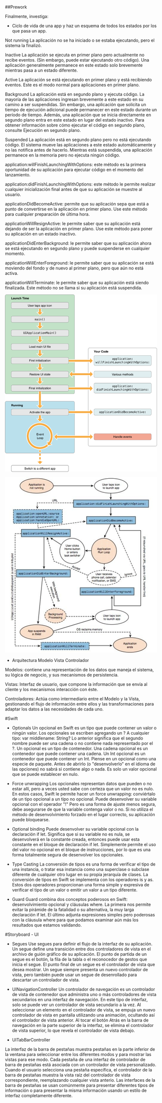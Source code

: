 ##Prework

Finalmente, investiga:
- Ciclo de vida de una app y haz un esquema de todos los estados por los que pasa un app.

Not running 
La aplicación no se ha iniciado o se estaba ejecutando, pero el sistema la finalizó.

Inactive
La aplicación se ejecuta en primer plano pero actualmente no recibe eventos. (Sin embargo, puede estar ejecutando otro código). Una aplicación generalmente permanece en este estado solo brevemente mientras pasa a un estado diferente.

Active
La aplicación se está ejecutando en primer plano y está recibiendo eventos. Este es el modo normal para aplicaciones en primer plano.

Background
La aplicación está en segundo plano y ejecuta código. La mayoría de las aplicaciones ingresan brevemente a este estado en su camino a ser suspendidas. Sin embargo, una aplicación que solicita un tiempo de ejecución adicional puede permanecer en este estado durante un período de tiempo. Además, una aplicación que se inicia directamente en segundo plano entra en este estado en lugar del estado inactivo. Para obtener información sobre cómo ejecutar el código en segundo plano, consulte Ejecución en segundo plano.

Suspended
La aplicación está en segundo plano pero no está ejecutando código. El sistema mueve las aplicaciones a este estado automáticamente y no las notifica antes de hacerlo. Mientras está suspendida, una aplicación permanece en la memoria pero no ejecuta ningún código.


application:willFinishLaunchingWithOptions: este método es la primera oportunidad de su aplicación para ejecutar código en el momento del lanzamiento.

application:didFinishLaunchingWithOptions: este método le permite realizar cualquier inicialización final antes de que su aplicación se muestre al usuario.

applicationDidBecomeActive: permite que su aplicación sepa que está a punto de convertirse en la aplicación en primer plano. Use este método para cualquier preparación de última hora.

applicationWillResignActive: le permite saber que su aplicación está dejando de ser la aplicación en primer plano. Use este método para poner su aplicación en un estado inactivo.

applicationDidEnterBackground: le permite saber que su aplicación ahora se está ejecutando en segundo plano y puede suspenderse en cualquier momento.

applicationWillEnterForeground: le permite saber que su aplicación se está moviendo del fondo y de nuevo al primer plano, pero que aún no está activa.

applicationWillTerminate: le permite saber que su aplicación está siendo finalizada. Este método no se llama si su aplicación está suspendida.

![Ciclo de vida](./mapa.png)

![Ciclo de vida](./esquema.jpeg)


- Arquitectura Modelo Vista Controlador

Modelos: contiene una representación de los datos que maneja el sistema, su lógica de negocio, y sus mecanismos de persistencia.

Vistas: Interfaz de usuario, que compone la información que se envía al cliente y los mecanismos interacción con éste.

Controladores: Actúa como intermediario entre el Modelo y la Vista, gestionando el flujo de información entre ellos y las transformaciones para adaptar los datos a las necesidades de cada uno.



#Swift

- Optionals
Un opcional en Swift es un tipo que puede contener un valor o ningún valor. Los opcionales se escriben agregando un ? A cualquier tipo:
var middlename: String?
Lo anterior significa que el segundo nombre puede ser una cadena o no contiene nada representado por el ?. Un opcional es un tipo de contenedor. Una cadena opcional es un contenedor que puede contener una cadena. Un Int opcional es un contenedor que puede contener un Int. Piense en un opcional como una especie de paquete. Antes de abrirlo (o "desenvolverlo" en el idioma de las opciones) no sabrá si contiene algo o nada. Es solo un valor opcional que se puede establecer en nulo.

- Force unwrapping
Los opcionales representan datos que pueden o no estar allí, pero a veces usted sabe con certeza que un valor no es nulo. En estos casos, Swift le permite hacer un force unwrapping: conviértalo de un tipo opcional a un tipo no opcional.
Puede desenvolver su variable opcional con el operador "!" Pero es una forma de ajuste menos segura, debe asegurarse de que la variable contenga valor o no. Si no utiliza el método de desenvolvimiento forzado en el lugar correcto, su aplicación puede bloquearse.

- Optional binding
Puede desenvolver su variable opcional con la declaración if let. Significa que si su variable no es nula, se desenvolverá en la constante creada, entonces puede usar esta constante en el bloque de declaración if let.
Simplemente permite el uso del valor no opcional en el bloque de instrucciones, por lo que es una forma totalmente segura de desenvolver los opcionales.

- Type Casting
La conversión de tipos es una forma de verificar el tipo de una instancia, o tratar esa instancia como una superclase o subclase diferente de cualquier otro lugar en su propia jerarquía de clases.
La conversión de tipos en Swift se implementa con los operadores is y as. Estos dos operadores proporcionan una forma simple y expresiva de verificar el tipo de un valor o emitir un valor a un tipo diferente.

- Guard
Guard combina dos conceptos poderosos en Swift: desenvolvimiento opcional y cláusulas where. La primera nos permite evitar la pirámide de la fatalidad o su alternativa, la muy larga declaración if let. El último adjunta expresiones simples pero poderosas con la cláusula where para que podamos examinar aún más los resultados que estamos validando.


#Storyboard - UI

- Segues
Use segues para definir el flujo de la interfaz de su aplicación. Un segue define una transición entre dos controladores de vista en el archivo de guión gráfico de su aplicación. El punto de partida de un segue es el botón, la fila de la tabla o el reconocedor de gestos que inicia el segue. El punto final de un segue es el controlador de vista que desea mostrar. Un segue siempre presenta un nuevo controlador de vista, pero también puede usar un segue de desenrollado para descartar un controlador de vista.

- UINavigationController
Un controlador de navegación es un controlador de vista de contenedor que administra uno o más controladores de vista secundarios en una interfaz de navegación. En este tipo de interfaz, solo se puede ver un controlador de vista secundario a la vez. Al seleccionar un elemento en el controlador de vista, se empuja un nuevo controlador de vista en pantalla utilizando una animación, ocultando así el controlador de vista anterior. Al tocar el botón Atrás en la barra de navegación en la parte superior de la interfaz, se elimina el controlador de vista superior, lo que revela el controlador de vista debajo.


- UITabBarController

La interfaz de la barra de pestañas muestra pestañas en la parte inferior de la ventana para seleccionar entre los diferentes modos y para mostrar las vistas para ese modo.
Cada pestaña de una interfaz de controlador de barra de pestañas está asociada con un controlador de vista personalizado. Cuando el usuario selecciona una pestaña específica, el controlador de la barra de pestañas muestra la vista raíz del controlador de vista correspondiente, reemplazando cualquier vista anterio. Las interfaces de la barra de pestañas se usan comúnmente para presentar diferentes tipos de información o para presentar la misma información usando un estilo de interfaz completamente diferente.
